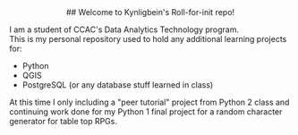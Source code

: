 <center>## Welcome to Kynligbein's Roll-for-init repo!</center>

I am a student of CCAC's Data Analytics Technology program.  
This is my personal repository used to hold any additional learning projects for:
- Python
- QGIS
- PostgreSQL (or any database stuff learned in class)

At this time I only including a "peer tutorial" project from Python 2 class and continuing work done for my Python 1 final project for a random character generator for table top RPGs.